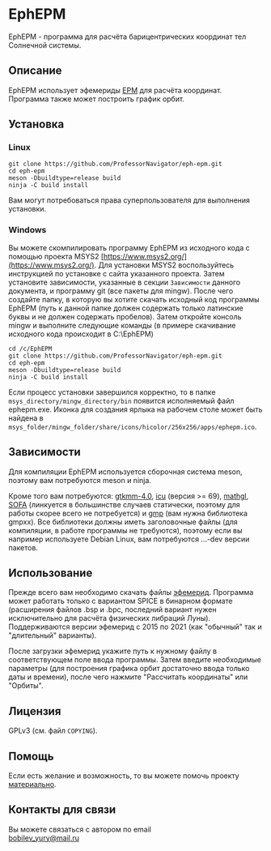 # EphEPM
EphEPM - программа для расчёта барицентрических координат тел Солнечной системы.

## Описание
EphEPM использует эфемериды [EPM](https://iaaras.ru/dept/ephemeris/epm/) для расчёта координат. Программа также может построить график орбит.

## Установка
### Linux

`git clone https://github.com/ProfessorNavigator/eph-epm.git`\
`cd eph-epm`\
`meson -Dbuildtype=release build`\
`ninja -C build install`

Вам могут потребоваться права суперпользователя для выполнения установки.

### Windows

Вы можете скомпилировать программу EphEPM из исходного кода с помощью проекта MSYS2 [https://www.msys2.org/](https://www.msys2.org/). Для установки MSYS2 воспользуйтесь инструкцией по установке с сайта указанного проекта. Затем установите зависимости, указанные в секции `Зависимости` данного документа, и программу git (все пакеты для mingw). После чего создайте папку, в которую вы хотите скачать исходный код программы EphEPM (путь к данной папке должен содержать только латинские буквы и не должен содержать пробелов). Затем откройте консоль mingw и выполните следующие команды (в примере скачивание исходного кода происходит в C:\EphEPM)

`cd /c/EphEPM`\
`git clone https://github.com/ProfessorNavigator/eph-epm.git`\
`cd eph-epm`\
`meson -Dbuildtype=release build`\
`ninja -C build install`

Если процесс установки завершился корректно, то в папке `msys_directory/mingw_directory/bin` появится исполняемый файл ephepm.exe. Иконка для создания ярлыка на рабочем столе может быть найдена в `msys_folder/mingw_folder/share/icons/hicolor/256x256/apps/ephepm.ico`.

## Зависимости

Для компиляции EphEPM используется сборочная система meson, поэтому вам потребуются meson и ninja.

Кроме того вам потребуются: [gtkmm-4.0](http://www.gtkmm.org/), [icu](https://icu.unicode.org/) (версия >= 69), [mathgl](http://mathgl.sourceforge.net/), [SOFA](https://iausofa.org/) (линкуется в большинстве случаев статически, поэтому для работы скорее всего не потребуется) и [gmp](https://gmplib.org/) (вам нужна библиотека gmpxx). Все библиотеки должны иметь заголовочные файлы (для компиляции, в работе программы не требуются), поэтому если вы например используете Debian Linux, вам потребуются ...-dev версии пакетов. 

## Использование

Прежде всего вам необходимо скачать файлы [эфемерид](https://ftp.iaaras.ru/pub/epm/). Программа может работать только с вариантом SPICE в бинарном формате (расширения файлов .bsp и .bpc, последний вариант нужен исключительно для расчёта физических либраций Луны). Поддерживаются версии эфемерид с 2015 по 2021 (как "обычный" так и "длительный" варианты).

После загрузки эфемерид укажите путь к нужному файлу в соответствующем поле ввода программы. Затем введите необходимые параметры (для построения графика орбит достаточно ввода только даты и времени), после чего нажмите "Рассчитать координаты" или "Орбиты".

## Лицензия

GPLv3 (см. файл `COPYING`).

## Помощь

Если есть желание и возможность, то вы можете помочь проекту [материально](https://yoomoney.ru/to/4100117795409573).

## Контакты для связи

Вы можете связаться с автором по email \
bobilev_yury@mail.ru